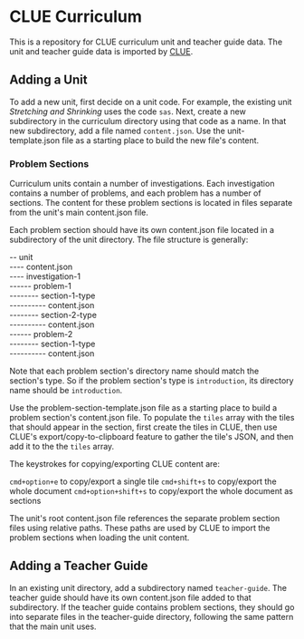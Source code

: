 # CLUE Curriculum

This is a repository for CLUE curriculum unit and teacher guide data. The unit and teacher guide data is imported by [CLUE](https://github.com/concord-consortium/collaborative-learning).

## Adding a Unit

To add a new unit, first decide on a unit code. For example, the existing unit _Stretching and Shrinking_ uses the code `sas`. Next, create a new subdirectory in the curriculum directory using that code as a name. In that new subdirectory, add a file named `content.json`. Use the unit-template.json file as a starting place to build the new file's content.

### Problem Sections
Curriculum units contain a number of investigations. Each investigation contains a number of problems, and each problem has a number of sections. The content for these problem sections is located in files separate from the unit's main content.json file.

Each problem section should have its own content.json file located in a subdirectory of the unit directory. The file structure is generally:

-- unit  
---- content.json  
---- investigation-1  
------ problem-1  
-------- section-1-type  
---------- content.json  
-------- section-2-type  
---------- content.json  
------ problem-2  
-------- section-1-type  
---------- content.json  

Note that each problem section's directory name should match the section's type. So if the problem section's type is `introduction`, its directory name should be `introduction`.

Use the problem-section-template.json file as a starting place to build a problem section's content.json file. To populate the `tiles` array with the tiles that should appear in the section, first create the tiles in CLUE, then use CLUE's export/copy-to-clipboard feature to gather the tile's JSON, and then add it to the the `tiles` array.

The keystrokes for copying/exporting CLUE content are:

`cmd+option+e` to copy/export a single tile
`cmd+shift+s` to copy/export the whole document
`cmd+option+shift+s` to copy/export the whole document as sections

The unit's root content.json file references the separate problem section files using relative paths. These paths are used by CLUE to import the problem sections when loading the unit content.

## Adding a Teacher Guide

In an existing unit directory, add a subdirectory named `teacher-guide`. The teacher guide should have its own content.json file added to that subdirectory. If the teacher guide contains problem sections, they should go into separate files in the teacher-guide directory, following the same pattern that the main unit uses.
